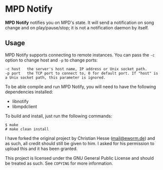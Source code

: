 MPD Notify
==========

**MPD Notify** notifies you on MPD's state. It will send a notification on song change and on play/pause/stop; it is not a notification daemon by itself.

Usage
-----

MPD Notify supports connecting to remote instances. You can pass the `-c` option to change host and `-p` to change ports:

	-c host	  the server's host name, IP address or Unix socket path.
	-p port	  the TCP port to connect to, 0 for default port. If "host" is a Unix socket path, this parameter is ignored.

To be able compile and run MPD Notify, you will need to have the following dependencies installed:
* libnotify
* libmpdclient

To build and install, just run the following commands:

	$ make
	# make clean install

I have forked the original project by Christian Hesse (mail@eworm.de) and as such, all credit should still be given to him. 
I asked for his permission to upload this and it has been granted.

This project is licensed under the GNU General Public License and should be treated as such. See `COPYING` for more information.
